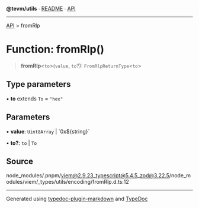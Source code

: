 **@tevm/utils** ∙ [README](../README.md) ∙ [API](../API.md)

***

[API](../API.md) > fromRlp

# Function: fromRlp()

> **fromRlp**\<`to`\>(`value`, `to`?): `FromRlpReturnType`\<`to`\>

## Type parameters

▪ **to** extends `To` = `"hex"`

## Parameters

▪ **value**: `Uint8Array` \| \`0x${string}\`

▪ **to?**: `to` \| `To`

## Source

node\_modules/.pnpm/viem@2.9.23\_typescript@5.4.5\_zod@3.22.5/node\_modules/viem/\_types/utils/encoding/fromRlp.d.ts:12

***
Generated using [typedoc-plugin-markdown](https://www.npmjs.com/package/typedoc-plugin-markdown) and [TypeDoc](https://typedoc.org/)
